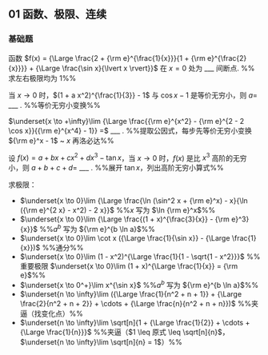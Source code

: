 ## 01 函数、极限、连续

### 基础题

函数 $f(x) = {\Large \frac{2 + {\rm e}^{\frac{1}{x}}}{1 + {\rm e}^{\frac{2}{x}}}} + {\Large \frac{\sin x}{\lvert x \rvert}}$ 在 $x = 0$ 处为 \_\_\_ 间断点. %%求左右极限均为 $1$%%

当 $x \to 0$ 时，$(1 + a x^2)^{\frac{1}{3}} - 1$ 与 $\cos x - 1$ 是等价无穷小，则 $a =$ \_\_\_ . %%等价无穷小变换%%

$\underset{x \to +\infty}\lim {\Large \frac{{\rm e}^{x^2} - {\rm e}^{2 - 2 \cos x}}{{\rm e}^{x^4} - 1}} =$ \_\_\_ . %%提取公因式，每步先等价无穷小变换 ${\rm e}^x - 1$ ~ $x$ 再洛必达%%

设 $f(x) = a + b x + c x^2 + d x^3 - \tan x$，当 $x \to 0$ 时，$f(x)$ 是比 $x^3$ 高阶的无穷小，则 $a + b + c + d =$ \_\_\_ . %%展开 $\tan x$，列出高阶无穷小算式%%

求极限：

- $\underset{x \to 0}\lim {\Large \frac{\ln (\sin^2 x + {\rm e}^x) - x}{\ln ({\rm e}^{2 x} - x^2) - 2 x}}$ %%$x$ 写为 $\ln {\rm e}^x$%%
- $\underset{x \to 0}\lim {\Large \frac{(1 + x)^{\frac{3}{x}} - {\rm e}^3}{x}}$ %%$a^b$ 写为 ${\rm e}^{b \ln a}$%%
- $\underset{x \to 0}\lim \cot x ({\Large \frac{1}{\sin x}} - {\Large \frac{1}{x}})$ %%通分%%
- $\underset{x \to 0}\lim (1 - x^2)^{\Large \frac{1}{1 - \sqrt{1 - x^2}}}$ %%重要极限 $\underset{x \to 0}\lim (1 + x)^{\Large \frac{1}{x}} = {\rm e}$%%
- $\underset{x \to 0^+}\lim x^{\sin x}$ %%$a^b$ 写为 ${\rm e}^{b \ln a}$%%
- $\underset{n \to \infty}\lim ({\Large \frac{1}{n^2 + n + 1}} + {\Large \frac{2}{n^2 + n + 2}} + \cdots + {\Large \frac{n}{n^2 + n + n}})$ %%夹逼（找变化点）%%
- $\underset{n \to \infty}\lim \sqrt[n]{1 + {\Large \frac{1}{2}} + \cdots + {\Large \frac{1}{n}}}$ %%夹逼（$1 \leq 原式 \leq \sqrt[n]{n}$，$\underset{n \to \infty}\lim \sqrt[n]{n} = 1$）%%
